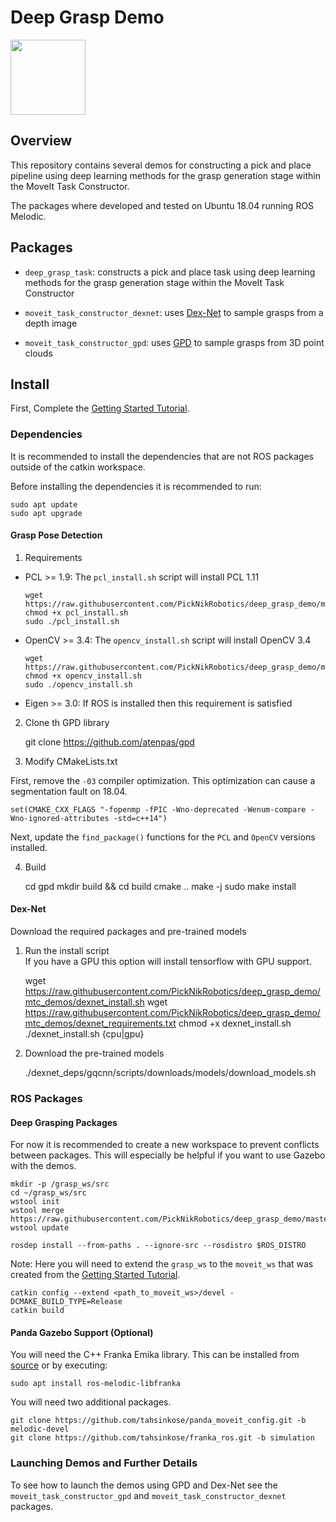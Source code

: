 # Deep Grasp Demo
<img src="https://picknik.ai/assets/images/logo.jpg" width="120">

## Overview
This repository contains several demos for constructing a pick and place pipeline
using deep learning methods for the grasp generation stage within the MoveIt Task Constructor.

The packages where developed and tested on Ubuntu 18.04 running ROS Melodic.

## Packages
* `deep_grasp_task`: constructs a pick and place task using deep learning methods
for the grasp generation stage within the MoveIt Task Constructor

* `moveit_task_constructor_dexnet`: uses [Dex-Net](https://berkeleyautomation.github.io/dex-net/) to sample grasps from a depth image

* `moveit_task_constructor_gpd`: uses [GPD](https://github.com/atenpas/gpd) to sample grasps from 3D point clouds


## Install
First, Complete the [Getting Started Tutorial](https://ros-planning.github.io/moveit_tutorials/doc/getting_started/getting_started.html).

### Dependencies
It is recommended to install the dependencies that are not ROS packages outside of the
catkin workspace.

Before installing the dependencies it is recommended to run:

    sudo apt update
    sudo apt upgrade

#### Grasp Pose Detection
1) Requirements
  * PCL >= 1.9: The `pcl_install.sh` script will install PCL 1.11


        wget https://raw.githubusercontent.com/PickNikRobotics/deep_grasp_demo/mtc_demos/pcl_install.sh
        chmod +x pcl_install.sh
        sudo ./pcl_install.sh

  * OpenCV >= 3.4: The `opencv_install.sh` script will install OpenCV 3.4

        wget https://raw.githubusercontent.com/PickNikRobotics/deep_grasp_demo/mtc_demos/opencv_install.sh
        chmod +x opencv_install.sh
        sudo ./opencv_install.sh

  * Eigen >= 3.0: If ROS is installed then this requirement is satisfied

2) Clone th GPD library

    git clone https://github.com/atenpas/gpd

3) Modify CMakeLists.txt

First, remove the `-03` compiler optimization. This optimization can cause
a segmentation fault on 18.04.

    set(CMAKE_CXX_FLAGS "-fopenmp -fPIC -Wno-deprecated -Wenum-compare -Wno-ignored-attributes -std=c++14")

Next, update the `find_package()` functions for the `PCL` and `OpenCV`
versions installed.  

4) Build

    cd gpd
    mkdir build && cd build
    cmake ..
    make -j
    sudo make install

#### Dex-Net
Download the required packages and pre-trained models

1) Run the install script </br>
If you have a GPU this option will install tensorflow with GPU support.

    wget https://raw.githubusercontent.com/PickNikRobotics/deep_grasp_demo/mtc_demos/dexnet_install.sh
    wget https://raw.githubusercontent.com/PickNikRobotics/deep_grasp_demo/mtc_demos/dexnet_requirements.txt
    chmod +x dexnet_install.sh
    ./dexnet_install.sh {cpu|gpu}

2) Download the pre-trained models

    ./dexnet_deps/gqcnn/scripts/downloads/models/download_models.sh



### ROS Packages
#### Deep Grasping Packages
For now it is recommended to create a new workspace to prevent conflicts between packages. This will especially be helpful if you want to use Gazebo with the demos.

    mkdir -p /grasp_ws/src
    cd ~/grasp_ws/src
    wstool init
    wstool merge https://raw.githubusercontent.com/PickNikRobotics/deep_grasp_demo/master/.rosinstall
    wstool update

    rosdep install --from-paths . --ignore-src --rosdistro $ROS_DISTRO

Note: Here you will need to extend the `grasp_ws` to the `moveit_ws` that was created from the [Getting Started Tutorial](https://ros-planning.github.io/moveit_tutorials/doc/getting_started/getting_started.html).


    catkin config --extend <path_to_moveit_ws>/devel -DCMAKE_BUILD_TYPE=Release
    catkin build

#### Panda Gazebo Support (Optional)
You will need the C++ Franka Emika library. This can be installed from [source](https://github.com/frankaemika/libfranka) or by executing:

    sudo apt install ros-melodic-libfranka

You will need two additional packages.

    git clone https://github.com/tahsinkose/panda_moveit_config.git -b melodic-devel
    git clone https://github.com/tahsinkose/franka_ros.git -b simulation



### Launching Demos and Further Details
To see how to launch the demos using GPD and Dex-Net see the `moveit_task_constructor_gpd` and `moveit_task_constructor_dexnet` packages.

